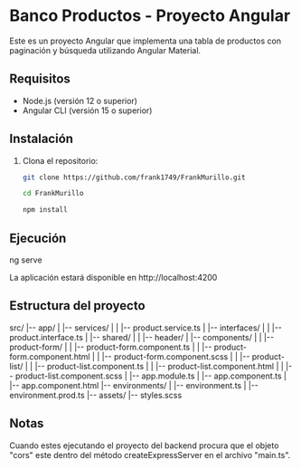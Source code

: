 # Banco Productos - Proyecto Angular

Este es un proyecto Angular que implementa una tabla de productos con paginación y búsqueda utilizando Angular Material.

## Requisitos

- Node.js (versión 12 o superior)
- Angular CLI (versión 15 o superior)

## Instalación

1. Clona el repositorio:

   ```bash
   git clone https://github.com/frank1749/FrankMurillo.git
   
   cd FrankMurillo

   npm install

## Ejecución

   ng serve

   La aplicación estará disponible en http://localhost:4200

## Estructura del proyecto

   src/
   |-- app/
   |   |-- services/
   |   |   |-- product.service.ts
   |   |-- interfaces/
   |   |   |-- product.interface.ts
   |   |-- shared/
   |   |   |-- header/
   |   |-- components/
   |   |   |-- product-form/
   |   |       |-- product-form.component.ts
   |   |       |-- product-form.component.html
   |   |       |-- product-form.component.scss
   |   |   |-- product-list/
   |   |       |-- product-list.component.ts
   |   |       |-- product-list.component.html
   |   |       |-- product-list.component.scss
   |   |-- app.module.ts
   |   |-- app.component.ts
   |   |-- app.component.html
   |-- environments/
   |   |-- environment.ts
   |   |-- environment.prod.ts
   |-- assets/
   |-- styles.scss

## Notas

   Cuando estes ejecutando el proyecto del backend procura que el objeto "cors" este dentro del método createExpressServer
   en el archivo "main.ts".



